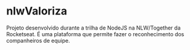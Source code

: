# nlwValoriza
Projeto desenvolvido durante a trilha de NodeJS na NLW/Together da Rocketseat. É uma plataforma que permite fazer o reconhecimento dos companheiros de equipe.  
